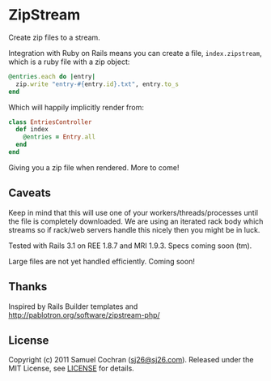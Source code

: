 # ZipStream

Create zip files to a stream.

Integration with Ruby on Rails means you can create a file, `index.zipstream`, which is a ruby file with a zip object:

```ruby
@entries.each do |entry|
  zip.write "entry-#{entry.id}.txt", entry.to_s
end
```

Which will happily implicitly render from:

```ruby
class EntriesController
  def index
    @entries = Entry.all
  end
end
```

Giving you a zip file when rendered. More to come!

## Caveats

Keep in mind that this will use one of your workers/threads/processes until the file is completely downloaded. We are using an iterated rack body which streams so if rack/web servers handle this nicely then you might be in luck.

Tested with Rails 3.1 on REE 1.8.7 and MRI 1.9.3. Specs coming soon (tm).

Large files are not yet handled efficiently. Coming soon!

## Thanks

Inspired by Rails Builder templates and http://pablotron.org/software/zipstream-php/

## License

Copyright (c) 2011 Samuel Cochran (sj26@sj26.com). Released under the MIT License, see [LICENSE][license] for details.

  [license]: https://github.com/sj26/zipstream/blob/master/LICENSE